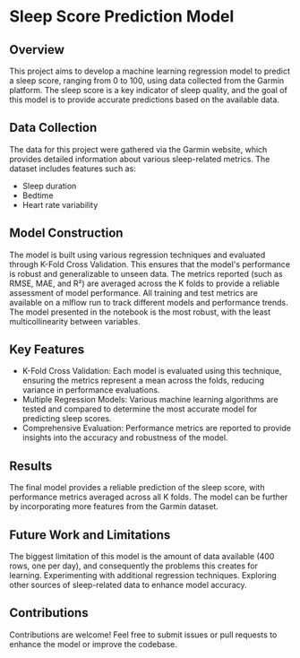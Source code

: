 # Sleep Score Prediction Model

## Overview
This project aims to develop a machine learning regression model to predict a sleep score, ranging from 0 to 100, using data collected from the Garmin platform. The sleep score is a key indicator of sleep quality, and the goal of this model is to provide accurate predictions based on the available data.

## Data Collection
The data for this project were gathered via the Garmin website, which provides detailed information about various sleep-related metrics. The dataset includes features such as:

- Sleep duration
- Bedtime
- Heart rate variability

## Model Construction
The model is built using various regression techniques and evaluated through K-Fold Cross Validation. This ensures that the model's performance is robust and generalizable to unseen data. The metrics reported (such as RMSE, MAE, and R²) are averaged across the K folds to provide a reliable assessment of model performance.
All training and test metrics are available on a mlflow run to track different models and performance trends.
The model presented in the notebook is the most robust, with the least multicollinearity between variables.

## Key Features
- K-Fold Cross Validation: Each model is evaluated using this technique, ensuring the metrics represent a mean across the folds, reducing variance in performance evaluations.
- Multiple Regression Models: Various machine learning algorithms are tested and compared to determine the most accurate model for predicting sleep scores.
- Comprehensive Evaluation: Performance metrics are reported to provide insights into the accuracy and robustness of the model.

## Results
The final model provides a reliable prediction of the sleep score, with performance metrics averaged across all K folds. The model can be further by incorporating more features from the Garmin dataset.

## Future Work and Limitations
The biggest limitation of this model is the amount of data available (400 rows, one per day), and consequently the problems this creates for learning.
Experimenting with additional regression techniques.
Exploring other sources of sleep-related data to enhance model accuracy.

## Contributions
Contributions are welcome! Feel free to submit issues or pull requests to enhance the model or improve the codebase.
